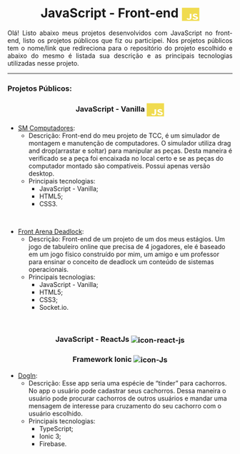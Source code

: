 <h1 align="center"> JavaScript - Front-end <img align="center" alt="icon-Js" height="30" width="40" src="https://raw.githubusercontent.com/devicons/devicon/master/icons/javascript/javascript-plain.svg"></h1>

<p align="justify"> 
Olá! Listo abaixo meus projetos desenvolvidos com JavaScript no front-end, listo os projetos públicos que fiz ou participei. Nos projetos públicos tem o nome/link que redireciona para o repositório do projeto escolhido e abaixo do mesmo é listada sua descrição e as principais tecnologias utilizadas nesse projeto.
</p>

_____
### Projetos Públicos:

<h3 align="center"> JavaScript - Vanilla <img align="center" alt="icon-Js" height="30" width="40" src="https://raw.githubusercontent.com/devicons/devicon/master/icons/javascript/javascript-plain.svg"></h3>

  * [SM Computadores](https://github.com/araujo21x/SM-DragAndDrop):
    * Descrição: Front-end do meu projeto de TCC, é um simulador de montagem e manutenção de computadores. O simulador utiliza drag and drop(arrastar e soltar) para manipular as peças. Desta maneira é verificado se a peça foi encaixada no local certo e se as peças do computador montado são compatíveis. Possui apenas versão desktop.
    * Principais tecnologias:
      * JavaScript - Vanilla;
      * HTML5;
      * CSS3.
 <br>
 
  * [Front Arena Deadlock](https://github.com/araujo21x/Front_Arena_Deadlock):
    * Descrição: Front-end de um projeto de um dos meus estágios. Um jogo de tabuleiro online que precisa de 4 jogadores, ele é baseado em um jogo físico construído por mim, um amigo e um professor para ensinar o conceito de deadlock um conteúdo de sistemas operacionais.
    * Principais tecnologias:
      * JavaScript - Vanilla;
      * HTML5;
      * CSS3;
      * Socket.io.
 <br>


 <h3 align="center"> JavaScript - ReactJs <img align="center" alt="icon-react-js" height="30" width="40" src="https://upload.wikimedia.org/wikipedia/commons/thumb/a/a7/React-icon.svg/2300px-React-icon.svg.png"></h3>
 
 <h3 align="center"> Framework Ionic <img align="center" alt="icon-Js" height="30" width="40" src="https://cdn.jsdelivr.net/gh/devicons/devicon/icons/ionic/ionic-original.svg"></h3>
 
  * [DogIn](https://github.com/araujo21x/DogIn_Ionic3):
    * Descrição: Esse app seria uma espécie de “tinder” para cachorros. No app o usuário pode cadastrar seus cachorros. Dessa maneira o usuário pode procurar cachorros de outros usuários e mandar uma mensagem de interesse para cruzamento do seu cachorro com o usuário escolhido. 
    * Principais tecnologias:
      * TypeScript;
      * Ionic 3;
      * Firebase.
 <br>
